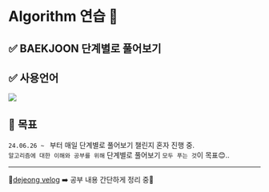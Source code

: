 <h1>Algorithm 연습 👋</h1>
<p>

## ✅ BAEKJOON 단계별로 풀어보기

## ✅ 사용언어
<img src="https://img.shields.io/badge/Java-ED8B00?style=for-the-badge&logo=openjdk&logoColor=white"/>

## 📝 목표

`24.06.26 ~ ` 부터 매일 단계별로 풀어보기 챌린지 혼자 진행 중. <br>
`알고리즘에 대한 이해와 공부를 위해` 단계별로 풀어보기 `모두 푸는 것`이 목표😊..

***

📍[dejeong velog](https://velog.io/@dejeong/posts) ➡️ 공부 내용 간단하게 정리 중📍
